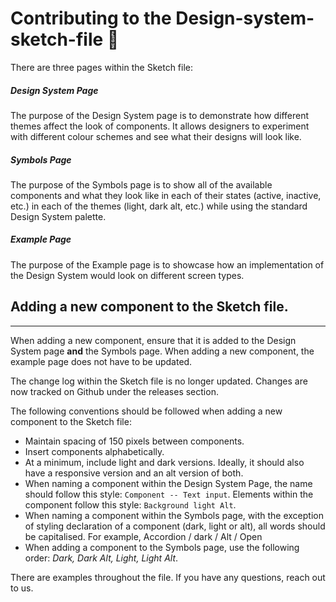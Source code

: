 Contributing to the Design-system-sketch-file 🌵
=================

There are three pages within the Sketch file:

##### Design System Page

The purpose of the Design System page is to demonstrate how different themes affect the look of components. It allows designers to experiment with different colour schemes and see what their designs will look like.

##### Symbols Page

The purpose of the Symbols page is to show all of the available components and what they look like in each of their states (active, inactive, etc.) in each of the themes (light, dark alt, etc.) while using the standard Design System palette.

##### Example Page

The purpose of the Example page is to showcase how an implementation of the Design System would look on different screen types.

## Adding a new component to the Sketch file.
----------------------------

When adding a new component, ensure that it is added to the Design System page **and** the Symbols page. When adding a new component, the example page does not have to be updated.

The change log within the Sketch file is no longer updated. Changes are now tracked on Github under the releases section.

The following conventions should be followed when adding a new component to the Sketch file:
- Maintain spacing of 150 pixels between components.
- Insert components alphabetically.
- At a minimum, include light and dark versions. Ideally, it should also have a responsive version and an alt version of both.
- When naming a component within the Design System Page, the name should follow this style: `Component -- Text input`. Elements within the component follow this style: `Background light Alt`.
- When naming a component within the Symbols page, with the exception of styling declaration of a component (dark, light or alt), all words should be capitalised. For example, Accordion / dark / Alt / Open
- When adding a component to the Symbols page, use the following order: _Dark, Dark Alt, Light, Light Alt_.

There are examples throughout the file. If you have any questions, reach out to us.

